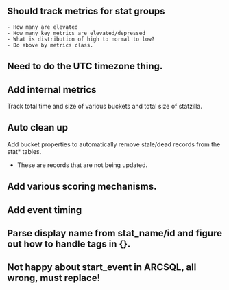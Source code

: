 
## Should track metrics for stat groups
	- How many are elevated
	- How many key metrics are elevated/depressed
	- What is distribution of high to normal to low?
	- Do above by metrics class.

## Need to do the UTC timezone thing.

## Add internal metrics

Track total time and size of various buckets and total size of statzilla.

## Auto clean up

Add bucket properties to automatically remove stale/dead records from the stat* tables.
- These are records that are not being updated.

## Add various scoring mechanisms.

## Add event timing

## Parse display name from stat_name/id and figure out how to handle tags in {}.

## Not happy about start_event in ARCSQL, all wrong, must replace!



